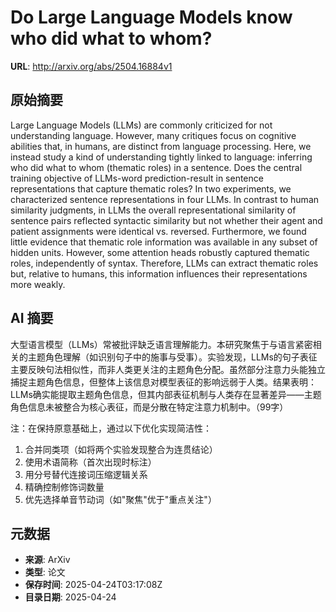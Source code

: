 # Do Large Language Models know who did what to whom?

**URL**: http://arxiv.org/abs/2504.16884v1

## 原始摘要

Large Language Models (LLMs) are commonly criticized for not understanding
language. However, many critiques focus on cognitive abilities that, in humans,
are distinct from language processing. Here, we instead study a kind of
understanding tightly linked to language: inferring who did what to whom
(thematic roles) in a sentence. Does the central training objective of
LLMs-word prediction-result in sentence representations that capture thematic
roles? In two experiments, we characterized sentence representations in four
LLMs. In contrast to human similarity judgments, in LLMs the overall
representational similarity of sentence pairs reflected syntactic similarity
but not whether their agent and patient assignments were identical vs.
reversed. Furthermore, we found little evidence that thematic role information
was available in any subset of hidden units. However, some attention heads
robustly captured thematic roles, independently of syntax. Therefore, LLMs can
extract thematic roles but, relative to humans, this information influences
their representations more weakly.


## AI 摘要

大型语言模型（LLMs）常被批评缺乏语言理解能力。本研究聚焦于与语言紧密相关的主题角色理解（如识别句子中的施事与受事）。实验发现，LLMs的句子表征主要反映句法相似性，而非人类更关注的主题角色分配。虽然部分注意力头能独立捕捉主题角色信息，但整体上该信息对模型表征的影响远弱于人类。结果表明：LLMs确实能提取主题角色信息，但其内部表征机制与人类存在显著差异——主题角色信息未被整合为核心表征，而是分散在特定注意力机制中。（99字）  

注：在保持原意基础上，通过以下优化实现简洁性：  
1. 合并同类项（如将两个实验发现整合为连贯结论）  
2. 使用术语简称（首次出现时标注）  
3. 用分号替代连接词压缩逻辑关系  
4. 精确控制修饰词数量  
5. 优先选择单音节动词（如"聚焦"优于"重点关注"）

## 元数据

- **来源**: ArXiv
- **类型**: 论文
- **保存时间**: 2025-04-24T03:17:08Z
- **目录日期**: 2025-04-24
